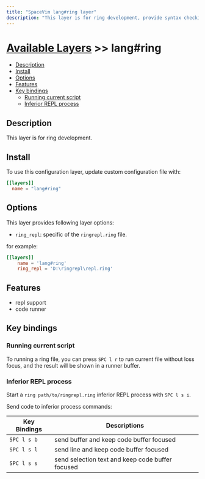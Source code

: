 ```yaml
---
title: "SpaceVim lang#ring layer"
description: "This layer is for ring development, provide syntax checking, code runner and repl support for ring file."
---
```


# [Available Layers](../../) >> lang#ring

<!-- vim-markdown-toc GFM -->

- [Description](#description)
- [Install](#install)
- [Options](#options)
- [Features](#features)
- [Key bindings](#key-bindings)
  - [Running current script](#running-current-script)
  - [Inferior REPL process](#inferior-repl-process)

<!-- vim-markdown-toc -->

## Description

This layer is for ring development.

## Install

To use this configuration layer, update custom configuration file with:

```toml
[[layers]]
  name = "lang#ring"
```

## Options

This layer provides following layer options:

- `ring_repl`: specific of the `ringrepl.ring` file.

for example:

```toml
[[layers]]
    name = 'lang#ring'
    ring_repl = 'D:\ringrepl\repl.ring'
```

## Features

- repl support
- code runner

## Key bindings

### Running current script

To running a ring file, you can press `SPC l r` to run current file without loss focus, and the result will be shown in a runner buffer.

### Inferior REPL process

Start a `ring path/to/ringrepl.ring` inferior REPL process with `SPC l s i`.

Send code to inferior process commands:

| Key Bindings | Descriptions                                     |
| ------------ | ------------------------------------------------ |
| `SPC l s b`  | send buffer and keep code buffer focused         |
| `SPC l s l`  | send line and keep code buffer focused           |
| `SPC l s s`  | send selection text and keep code buffer focused |


